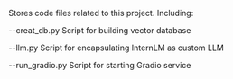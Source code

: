 Stores code files related to this project. Including:

--creat_db.py Script for building vector database

--llm.py Script for encapsulating InternLM as custom LLM

--run_gradio.py Script for starting Gradio service